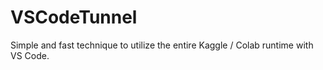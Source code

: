 # VSCodeTunnel
Simple and fast technique to utilize the entire Kaggle / Colab runtime with VS Code. 
